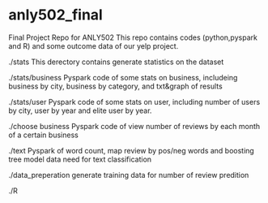 # anly502_final
Final Project Repo for ANLY502
This repo contains codes (python,pyspark and R) and some outcome data of our yelp project.

./stats
This derectory contains generate statistics on the dataset

./stats/business
Pyspark code of some stats on business, includeing business by city, business by category, and txt&graph of results

./stats/user
Pyspark code of some stats on user, including number of users by city, user by year and elite user by year.

./choose business
Pyspark code of view number of reviews by each month of a certain business

./text
Pyspark of word count, map review by pos/neg words and boosting tree model
data need for text classification

./data_preperation
generate training data for number of review predition 

./R

